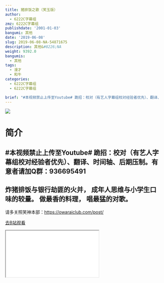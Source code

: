 ```yaml
---
title: 猪排饭之歌（笑玉版）
author:
  - 6222C字幕组
zmz: 6222C字幕组
publishdate: '2001-01-03'
bangumi: 其他
date: '2019-06-08'
slug: 2019-06-08-NA-54871675
description: 其他&#8226;NA
weight: 9392.0
bangumis:
  - 其他
tags:
  - 漫才
  - 和牛
categories:
  - 6222C字幕组
  - 6222C字幕组

brief: "#本视频禁止上传至Youtube# 跪招：校对（有艺人字幕组校对经验者优先）、翻译、时间轴、后期压制。有意者请加Q群：936695491 ---------------------- 炸猪排饭与银行劫匪的火并， 成年人思维与小学生口味的较量。 做最香的料理， 唱最猛的对歌。 --------------------- 请多关照笑神本部：https://owaraiclub.com/post/"
---
```

![](https://raw.githubusercontent.com/tcgriffith/owaraisite/master/static/tmpimg/f6f59962cf34965a77285a0e3de6c39bf8ed72fa.jpg.480.jpg)
# 简介  
#本视频禁止上传至Youtube#
跪招：校对（有艺人字幕组校对经验者优先）、翻译、时间轴、后期压制。有意者请加Q群：936695491
----------------------
炸猪排饭与银行劫匪的火并，
成年人思维与小学生口味的较量。
做最香的料理，
唱最猛的对歌。
---------------------
请多关照笑神本部：https://owaraiclub.com/post/  

[去B站观看](https://www.bilibili.com/video/av54871675/)
<div class ="resp-container"><iframe class="testiframe" src="//player.bilibili.com/player.html?aid=54871675"", scrolling="no", allowfullscreen="true" > </iframe></div> 
